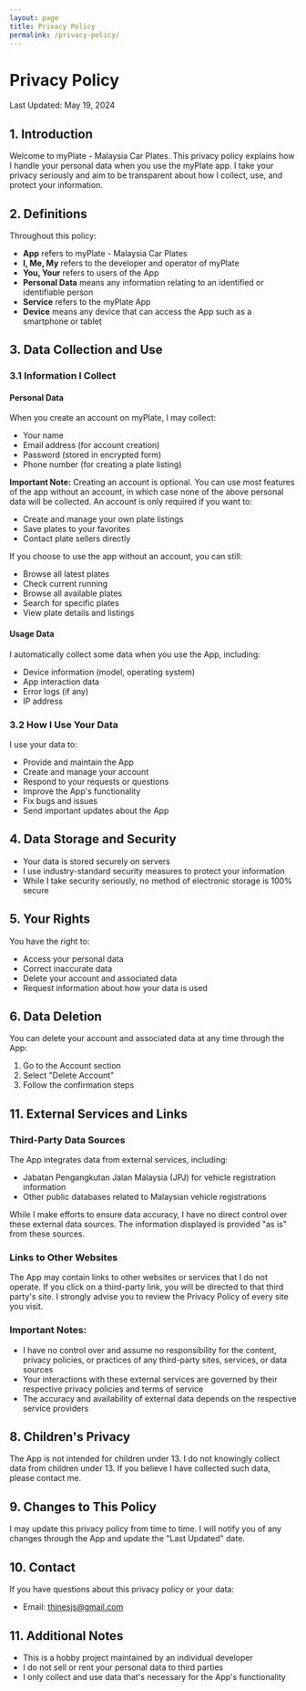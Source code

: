 ```yaml
---
layout: page
title: Privacy Policy
permalink: /privacy-policy/
---
```


# Privacy Policy

Last Updated: May 19, 2024

## 1. Introduction
Welcome to myPlate - Malaysia Car Plates. This privacy policy explains how I handle your personal data when you use the myPlate app. I take your privacy seriously and aim to be transparent about how I collect, use, and protect your information.

## 2. Definitions
Throughout this policy:
- **App** refers to myPlate - Malaysia Car Plates
- **I, Me, My** refers to the developer and operator of myPlate
- **You, Your** refers to users of the App
- **Personal Data** means any information relating to an identified or identifiable person
- **Service** refers to the myPlate App
- **Device** means any device that can access the App such as a smartphone or tablet

## 3. Data Collection and Use

### 3.1 Information I Collect

#### Personal Data
When you create an account on myPlate, I may collect:
- Your name
- Email address (for account creation)
- Password (stored in encrypted form)
- Phone number (for creating a plate listing)

**Important Note:** Creating an account is optional. You can use most features of the app without an account, in which case none of the above personal data will be collected. An account is only required if you want to:
- Create and manage your own plate listings
- Save plates to your favorites
- Contact plate sellers directly

If you choose to use the app without an account, you can still:
- Browse all latest plates
- Check current running
- Browse all available plates
- Search for specific plates
- View plate details and listings

#### Usage Data
I automatically collect some data when you use the App, including:
- Device information (model, operating system)
- App interaction data
- Error logs (if any)
- IP address

### 3.2 How I Use Your Data
I use your data to:
- Provide and maintain the App
- Create and manage your account
- Respond to your requests or questions
- Improve the App's functionality
- Fix bugs and issues
- Send important updates about the App

## 4. Data Storage and Security
- Your data is stored securely on servers
- I use industry-standard security measures to protect your information
- While I take security seriously, no method of electronic storage is 100% secure

## 5. Your Rights
You have the right to:
- Access your personal data
- Correct inaccurate data
- Delete your account and associated data
- Request information about how your data is used

## 6. Data Deletion
You can delete your account and associated data at any time through the App:
1. Go to the Account section
2. Select "Delete Account"
3. Follow the confirmation steps

## 11. External Services and Links

### Third-Party Data Sources
The App integrates data from external services, including:
- Jabatan Pengangkutan Jalan Malaysia (JPJ) for vehicle registration information
- Other public databases related to Malaysian vehicle registrations

While I make efforts to ensure data accuracy, I have no direct control over these external data sources. The information displayed is provided "as is" from these sources.

### Links to Other Websites
The App may contain links to other websites or services that I do not operate. If you click on a third-party link, you will be directed to that third party's site. I strongly advise you to review the Privacy Policy of every site you visit.

### Important Notes:
- I have no control over and assume no responsibility for the content, privacy policies, or practices of any third-party sites, services, or data sources
- Your interactions with these external services are governed by their respective privacy policies and terms of service
- The accuracy and availability of external data depends on the respective service providers

## 8. Children's Privacy
The App is not intended for children under 13. I do not knowingly collect data from children under 13. If you believe I have collected such data, please contact me.

## 9. Changes to This Policy
I may update this privacy policy from time to time. I will notify you of any changes through the App and update the "Last Updated" date.

## 10. Contact
If you have questions about this privacy policy or your data:
- Email: thinesjs@gmail.com

## 11. Additional Notes
- This is a hobby project maintained by an individual developer
- I do not sell or rent your personal data to third parties
- I only collect and use data that's necessary for the App's functionality
